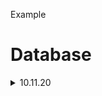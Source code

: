 Example

# Database

<details>

  <p>

  <summary>10.11.20</summary>

  <details>

<p>

    <summary>Asdia_</summary>
    

| Key | Value |
| === | === |
| Key1 | Value1 |

</p>

  </details>

</p>

</details>
